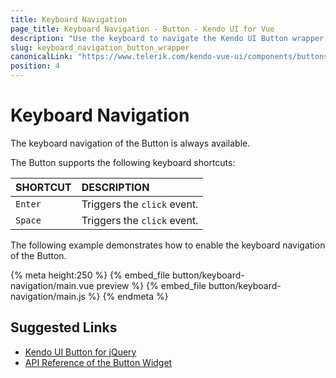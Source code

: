 ```yaml
---
title: Keyboard Navigation
page_title: Keyboard Navigation - Button - Kendo UI for Vue
description: "Use the keyboard to navigate the Kendo UI Button wrapper for Vue."
slug: keyboard_navigation_button_wrapper
canonicalLink: "https://www.telerik.com/kendo-vue-ui/components/buttons/button/"
position: 4
---
```


<div><WrapperBanner link="/kendo-vue-ui/components/buttons/button"></WrapperBanner></div>

# Keyboard Navigation

The keyboard navigation of the Button is always available.

The Button supports the following keyboard shortcuts:

| SHORTCUT                     |  DESCRIPTION                    |
|:---                          |:---                             |
| `Enter`                      | Triggers the `click` event.     |
| `Space`                      | Triggers the `click` event.     |


The following example demonstrates how to enable the keyboard navigation of the Button.

{% meta height:250 %}
{% embed_file button/keyboard-navigation/main.vue preview %}
{% embed_file button/keyboard-navigation/main.js %}
{% endmeta %}

## Suggested Links

* [Kendo UI Button for jQuery](https://docs.telerik.com/kendo-ui/controls/navigation/button/overview)
* [API Reference of the Button Widget](https://docs.telerik.com/kendo-ui/api/javascript/ui/button)
